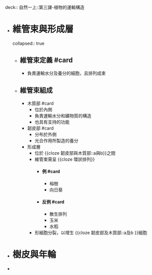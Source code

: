 deck:: 自然一上::第三課-植物的運輸構造

- # 維管束與形成層
  collapsed:: true
	- ## 維管束定義 #card
		- 負責運輸水分及養分的細胞，且排列成束
	- ## 維管束組成
		- 木質部 #card
			- 位於內側
			- 負責運輸水分和礦物質的構造
			- 也具有支持的功能
		- 韌皮部 #card
			- 分布於外側
			- 光合作用所製造的養分
		- 形成層
			- 位於 {{cloze 韌皮部與木質部::a與b}}之間
			- 維管束需呈 {{cloze 環狀排列}}
				- #### 例 #card
					- 榕樹
					- 向日葵
				- #### 反例 #card
					- 散生排列
					- 玉米
					- 水稻
			- 形細胞分裂，以增生 {{cloze 韌皮部及木質部::a及b }}細胞
- # 樹皮與年輪
-